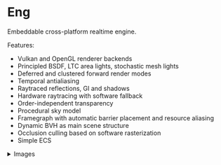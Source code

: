# Eng

Embeddable cross-platform realtime engine.

Features:
- Vulkan and OpenGL renderer backends
- Principled BSDF, LTC area lights, stochastic mesh lights
- Deferred and clustered forward render modes
- Temporal antialiasing
- Raytraced reflections, GI and shadows
- Hardware raytracing with software fallback
- Order-independent transparency
- Procedural sky model
- Framegraph with automatic barrier placement and resource aliasing
- Dynamic BVH as main scene structure
- Occlusion culling based on software rasterization
- Simple ECS

<details>
  <summary>Images</summary>
  <div>
      <div float="middle">
        <img src="images/pbr.png" />
      </div>
      <div float="middle">
        <img src="images/fg.png" />
      </div>
    </div>
</details>